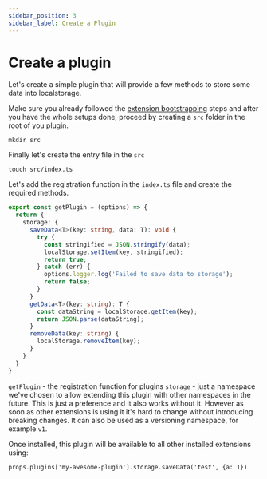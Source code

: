 ```yaml
---
sidebar_position: 3
sidebar_label: Create a Plugin
---
```


# Create a plugin
Let's create a simple plugin that will provide a few methods to store some data into localstorage.

Make sure you already followed the [extension bootstrapping](index.md) steps and after you have the whole setups done, proceed by creating a `src` folder in the root of you plugin.

`mkdir src`

Finally let's create the entry file in the `src`

`touch src/index.ts`

Let's add the registration function in the `index.ts` file and create the required methods.

```ts title="registration function"
export const getPlugin = (options) => {
  return {
    storage: {
      saveData<T>(key: string, data: T): void {
        try {
          const stringified = JSON.stringify(data);
          localStorage.setItem(key, stringified);
          return true;
        } catch (err) {
          options.logger.log('Failed to save data to storage');
          return false;
        }
      }
      getData<T>(key: string): T {
        const dataString = localStorage.getItem(key);
        return JSON.parse(dataString);
      }
      removeData(key: string) {
        localStorage.removeItem(key);
      }
    }
  }
}
```
`getPlugin` - the registration function for plugins
`storage` - just a namespace we've chosen to allow extending this plugin with other namespaces in the future. This is just a preference and it also works without it. However as soon as other extensions is using it it's hard to change without introducing breaking changes. It can also be used as a versioning namespace, for example `v1`.

Once installed, this plugin will be available to all other installed extensions using:

`props.plugins['my-awesome-plugin'].storage.saveData('test', {a: 1})`
